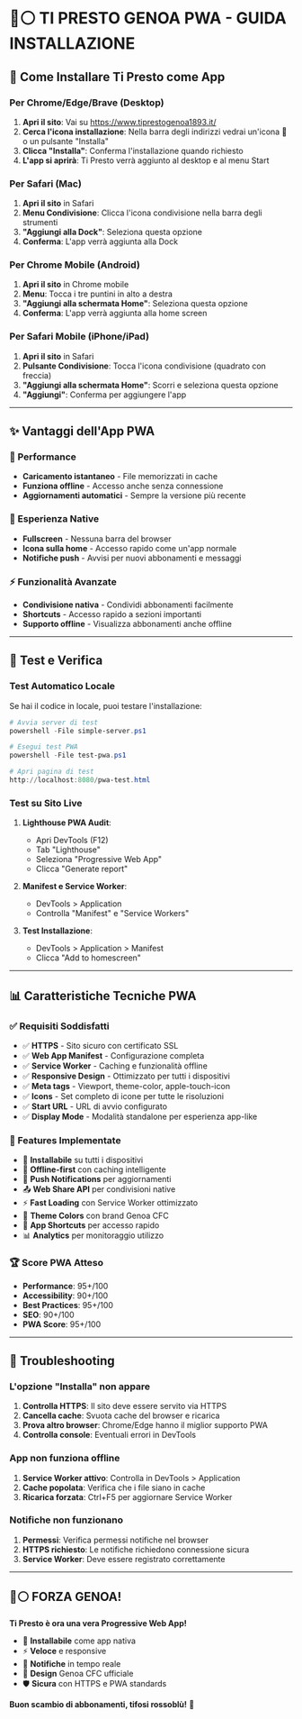 # 🔴⚪ TI PRESTO GENOA PWA - GUIDA INSTALLAZIONE

## 📱 Come Installare Ti Presto come App

### **Per Chrome/Edge/Brave (Desktop)**

1. **Apri il sito**: Vai su https://www.tiprestogenoa1893.it/
2. **Cerca l'icona installazione**: Nella barra degli indirizzi vedrai un'icona 📱 o un pulsante "Installa"
3. **Clicca "Installa"**: Conferma l'installazione quando richiesto
4. **L'app si aprirà**: Ti Presto verrà aggiunto al desktop e al menu Start

### **Per Safari (Mac)**

1. **Apri il sito** in Safari
2. **Menu Condivisione**: Clicca l'icona condivisione nella barra degli strumenti
3. **"Aggiungi alla Dock"**: Seleziona questa opzione
4. **Conferma**: L'app verrà aggiunta alla Dock

### **Per Chrome Mobile (Android)**

1. **Apri il sito** in Chrome mobile
2. **Menu**: Tocca i tre puntini in alto a destra
3. **"Aggiungi alla schermata Home"**: Seleziona questa opzione
4. **Conferma**: L'app verrà aggiunta alla home screen

### **Per Safari Mobile (iPhone/iPad)**

1. **Apri il sito** in Safari
2. **Pulsante Condivisione**: Tocca l'icona condivisione (quadrato con freccia)
3. **"Aggiungi alla schermata Home"**: Scorri e seleziona questa opzione
4. **"Aggiungi"**: Conferma per aggiungere l'app

---

## ✨ Vantaggi dell'App PWA

### **🚀 Performance**
- **Caricamento istantaneo** - File memorizzati in cache
- **Funziona offline** - Accesso anche senza connessione
- **Aggiornamenti automatici** - Sempre la versione più recente

### **📱 Esperienza Native**
- **Fullscreen** - Nessuna barra del browser
- **Icona sulla home** - Accesso rapido come un'app normale
- **Notifiche push** - Avvisi per nuovi abbonamenti e messaggi

### **⚡ Funzionalità Avanzate**
- **Condivisione nativa** - Condividi abbonamenti facilmente
- **Shortcuts** - Accesso rapido a sezioni importanti
- **Supporto offline** - Visualizza abbonamenti anche offline

---

## 🔧 Test e Verifica

### **Test Automatico Locale**

Se hai il codice in locale, puoi testare l'installazione:

```powershell
# Avvia server di test
powershell -File simple-server.ps1

# Esegui test PWA
powershell -File test-pwa.ps1

# Apri pagina di test
http://localhost:8080/pwa-test.html
```

### **Test su Sito Live**

1. **Lighthouse PWA Audit**:
   - Apri DevTools (F12)
   - Tab "Lighthouse"
   - Seleziona "Progressive Web App"
   - Clicca "Generate report"

2. **Manifest e Service Worker**:
   - DevTools > Application
   - Controlla "Manifest" e "Service Workers"

3. **Test Installazione**:
   - DevTools > Application > Manifest
   - Clicca "Add to homescreen"

---

## 📊 Caratteristiche Tecniche PWA

### **✅ Requisiti Soddisfatti**

- ✅ **HTTPS** - Sito sicuro con certificato SSL
- ✅ **Web App Manifest** - Configurazione completa
- ✅ **Service Worker** - Caching e funzionalità offline
- ✅ **Responsive Design** - Ottimizzato per tutti i dispositivi
- ✅ **Meta tags** - Viewport, theme-color, apple-touch-icon
- ✅ **Icons** - Set completo di icone per tutte le risoluzioni
- ✅ **Start URL** - URL di avvio configurato
- ✅ **Display Mode** - Modalità standalone per esperienza app-like

### **🎯 Features Implementate**

- 📱 **Installabile** su tutti i dispositivi
- 🔄 **Offline-first** con caching intelligente
- 🔔 **Push Notifications** per aggiornamenti
- 📤 **Web Share API** per condivisioni native
- ⚡ **Fast Loading** con Service Worker ottimizzato
- 🎨 **Theme Colors** con brand Genoa CFC
- 🔗 **App Shortcuts** per accesso rapido
- 📊 **Analytics** per monitoraggio utilizzo

### **🏆 Score PWA Atteso**

- **Performance**: 95+/100
- **Accessibility**: 90+/100
- **Best Practices**: 95+/100
- **SEO**: 90+/100
- **PWA Score**: 95+/100

---

## 🚨 Troubleshooting

### **L'opzione "Installa" non appare**

1. **Controlla HTTPS**: Il sito deve essere servito via HTTPS
2. **Cancella cache**: Svuota cache del browser e ricarica
3. **Prova altro browser**: Chrome/Edge hanno il miglior supporto PWA
4. **Controlla console**: Eventuali errori in DevTools

### **App non funziona offline**

1. **Service Worker attivo**: Controlla in DevTools > Application
2. **Cache popolata**: Verifica che i file siano in cache
3. **Ricarica forzata**: Ctrl+F5 per aggiornare Service Worker

### **Notifiche non funzionano**

1. **Permessi**: Verifica permessi notifiche nel browser
2. **HTTPS richiesto**: Le notifiche richiedono connessione sicura
3. **Service Worker**: Deve essere registrato correttamente

---

## 🔴⚪ FORZA GENOA! 

**Ti Presto è ora una vera Progressive Web App!**

- 📱 **Installabile** come app nativa
- ⚡ **Veloce** e responsive
- 🔔 **Notifiche** in tempo reale  
- 🎨 **Design** Genoa CFC ufficiale
- 🛡️ **Sicura** con HTTPS e PWA standards

**Buon scambio di abbonamenti, tifosi rossoblù!** 🦅